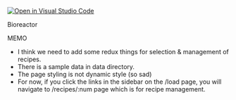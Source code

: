 [![Open in Visual Studio Code](https://classroom.github.com/assets/open-in-vscode-c66648af7eb3fe8bc4f294546bfd86ef473780cde1dea487d3c4ff354943c9ae.svg)](https://classroom.github.com/online_ide?assignment_repo_id=10289234&assignment_repo_type=AssignmentRepo)

Bioreactor

MEMO

- I think we need to add some redux things for selection & management of recipes.
- There is a sample data in data directory.
- The page styling is not dynamic style (so sad)
- For now, if you click the links in the sidebar on the /load page, you will navigate to /recipes/:num page which is for recipe management.
